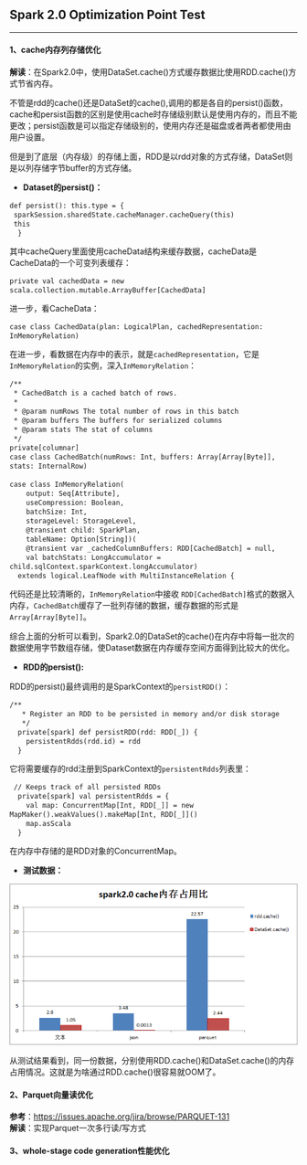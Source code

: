 ## Spark 2.0 Optimization Point Test
------------------
#### **1、cache内存列存储优化**
**解读**：在Spark2.0中，使用DataSet.cache()方式缓存数据比使用RDD.cache()方式节省内存。

不管是rdd的cache()还是DataSet的cache(),调用的都是各自的persist()函数，cache和persist函数的区别是使用cache时存储级别默认是使用内存的，而且不能更改；persist函数是可以指定存储级别的，使用内存还是磁盘或者两者都使用由用户设置。

但是到了底层（内存级）的存储上面，RDD是以rdd对象的方式存储，DataSet则是以列存储字节buffer的方式存储。

- **Dataset的persist()：**

```
def persist(): this.type = {
 sparkSession.sharedState.cacheManager.cacheQuery(this)
 this
  }
```
其中cacheQuery里面使用cacheData结构来缓存数据，cacheData是CacheData的一个可变列表缓存：

```
private val cachedData = new scala.collection.mutable.ArrayBuffer[CachedData]
```
进一步，看CacheData：

```
case class CachedData(plan: LogicalPlan, cachedRepresentation: InMemoryRelation)
```
在进一步，看数据在内存中的表示，就是`cachedRepresentation`，它是`InMemoryRelation`的实例，深入`InMemoryRelation`：

```
/**
 * CachedBatch is a cached batch of rows.
 *
 * @param numRows The total number of rows in this batch
 * @param buffers The buffers for serialized columns
 * @param stats The stat of columns
 */
private[columnar]
case class CachedBatch(numRows: Int, buffers: Array[Array[Byte]], stats: InternalRow)

case class InMemoryRelation(
    output: Seq[Attribute],
    useCompression: Boolean,
    batchSize: Int,
    storageLevel: StorageLevel,
    @transient child: SparkPlan,
    tableName: Option[String])(
    @transient var _cachedColumnBuffers: RDD[CachedBatch] = null,
    val batchStats: LongAccumulator = child.sqlContext.sparkContext.longAccumulator)
  extends logical.LeafNode with MultiInstanceRelation {
```
代码还是比较清晰的，`InMemoryRelation`中接收 `RDD[CachedBatch]`格式的数据入内存，`CachedBatch`缓存了一批列存储的数据，缓存数据的形式是`Array[Array[Byte]]`。

综合上面的分析可以看到，Spark2.0的DataSet的cache()在内存中将每一批次的数据使用字节数组存储，使Dataset数据在内存缓存空间方面得到比较大的优化。

- **RDD的persist():** 

RDD的persist()最终调用的是SparkContext的`persistRDD()`：

```
/**
   * Register an RDD to be persisted in memory and/or disk storage
   */
  private[spark] def persistRDD(rdd: RDD[_]) {
    persistentRdds(rdd.id) = rdd
  }
```
  它将需要缓存的rdd注册到SparkContext的`persistentRdds`列表里：
 

```
 // Keeps track of all persisted RDDs
  private[spark] val persistentRdds = {
    val map: ConcurrentMap[Int, RDD[_]] = new MapMaker().weakValues().makeMap[Int, RDD[_]]()
    map.asScala
  }
```
在内存中存储的是RDD对象的ConcurrentMap。

- **测试数据：**  

![Alt text](https://github.com/alixGuo/Resources/blob/master/2016112301.png)  

从测试结果看到，同一份数据，分别使用RDD.cache()和DataSet.cache()的内存占用情况。这就是为啥通过RDD.cache()很容易就OOM了。	


#### **2、Parquet向量读优化**  
**参考**：https://issues.apache.org/jira/browse/PARQUET-131  
**解读**：实现Parquet一次多行读/写方式  






#### **3、whole-stage code generation性能优化**
